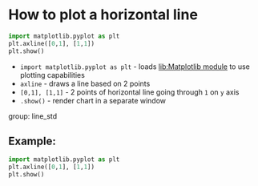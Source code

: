 # How to plot a horizontal line

```python
import matplotlib.pyplot as plt
plt.axline([0,1], [1,1])
plt.show()
```

- `import matplotlib.pyplot as plt` - loads [lib:Matplotlib module](python-matplotlib/how-to-install-matplotlib-python-lib-in-ubuntu-ubuntuversion) to use plotting capabilities
- `axline` - draws a line based on 2 points
- `[0,1], [1,1]` - 2 points of horizontal line going through `1` on `y` axis
- `.show()` - render chart in a separate window

group: line_std

## Example: 
```python
import matplotlib.pyplot as plt
plt.axline([0,1], [1,1])
plt.show()
```

